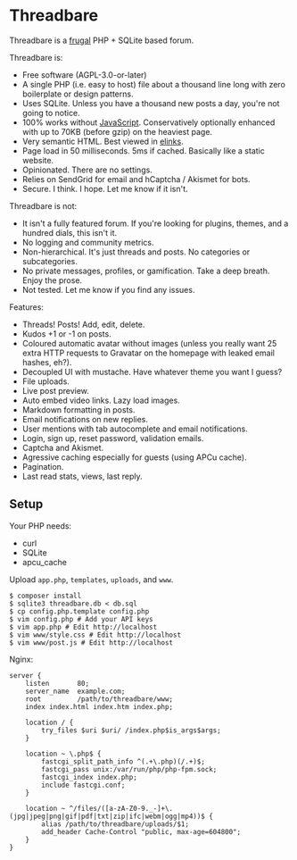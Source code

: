 # Threadbare

Threadbare is a [frugal](https://idlewords.com/talks/website_obesity.htm) PHP + SQLite based forum.

Threadbare is:

 - Free software (AGPL-3.0-or-later)
 - A single PHP (i.e. easy to host) file about a thousand line long with zero boilerplate or design patterns.
 - Uses SQLite. Unless you have a thousand new posts a day, you're not going to notice.
 - 100% works without [JavaScript](https://tonsky.me/blog/js-bloat/). Conservatively optionally enhanced with up to 70KB (before gzip) on the heaviest page.
 - Very semantic HTML. Best viewed in [elinks](https://thinkmoult.com/using-elinks-browse-web.html).
 - Page load in 50 milliseconds. 5ms if cached. Basically like a static website.
 - Opinionated. There are no settings.
 - Relies on SendGrid for email and hCaptcha / Akismet for bots.
 - Secure. I think. I hope. Let me know if it isn't.

Threadbare is not:

 - It isn't a fully featured forum. If you're looking for plugins, themes, and a hundred dials, this isn't it.
 - No logging and community metrics.
 - Non-hierarchical. It's just threads and posts. No categories or subcategories.
 - No private messages, profiles, or gamification. Take a deep breath. Enjoy the prose.
 - Not tested. Let me know if you find any issues.

Features:

 - Threads! Posts! Add, edit, delete.
 - Kudos +1 or -1 on posts.
 - Coloured automatic avatar without images (unless you really want 25 extra HTTP requests to Gravatar on the homepage with leaked email hashes, eh?).
 - Decoupled UI with mustache. Have whatever theme you want I guess?
 - File uploads.
 - Live post preview.
 - Auto embed video links. Lazy load images.
 - Markdown formatting in posts.
 - Email notifications on new replies.
 - User mentions with tab autocomplete and email notifications.
 - Login, sign up, reset password, validation emails.
 - Captcha and Akismet.
 - Agressive caching especially for guests (using APCu cache).
 - Pagination.
 - Last read stats, views, last reply.

## Setup

Your PHP needs:

 - curl
 - SQLite
 - apcu\_cache

Upload `app.php`, `templates`, `uploads`, and `www`.

```
$ composer install
$ sqlite3 threadbare.db < db.sql
$ cp config.php.template config.php
$ vim config.php # Add your API keys
$ vim app.php # Edit http://localhost
$ vim www/style.css # Edit http://localhost
$ vim www/post.js # Edit http://localhost
```

Nginx:

```
server {
    listen       80;
    server_name  example.com;
    root         /path/to/threadbare/www;
    index index.html index.htm index.php;

    location / {
        try_files $uri $uri/ /index.php$is_args$args;
    }

    location ~ \.php$ {
        fastcgi_split_path_info ^(.+\.php)(/.+)$;
        fastcgi_pass unix:/var/run/php/php-fpm.sock;
        fastcgi_index index.php;
        include fastcgi.conf;
    }

    location ~ ^/files/([a-zA-Z0-9._-]+\.(jpg|jpeg|png|gif|pdf|txt|zip|ifc|webm|ogg|mp4))$ {
        alias /path/to/threadbare/uploads/$1;
        add_header Cache-Control "public, max-age=604800";
    }
}
```
